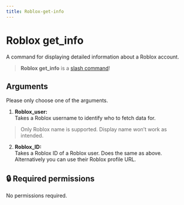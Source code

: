 ```yaml
---
title: Roblox-get-info
---
```

# Roblox get_info

A command for displaying detailed information about a Roblox account.

> **Roblox get_info** is a [slash command](https://docs.monni.fyi/tutorials/slash-commands)!

## Arguments

Please only choose one of the arguments.

1. **Roblox_user:**  
    Takes a Roblox username to identify who to fetch data for.

> Only Roblox name is supported. Display name won’t work as intended.

2. **Roblox_ID:**  
    Takes a Roblox ID of a Roblox user. Does the same as above. Alternatively you can use their Roblox profile URL.

## 🔒 Required permissions

No permissions required.